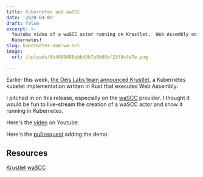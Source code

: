 ```yaml
---
title: Kubernetes and waSCC
date: '2020-04-09'
draft: false
excerpt: >-
  Youtube video of a waSCC actor running on Krustlet.  Web Assembly on
  Kubernetes!
slug: kubernetes-and-wa-scc
image:
  url: /uploads/0b4909688ebb43b7a8b09ef23f9c4e7e.png

---
```


Earlier this week, [the Deis Labs team announced Krustlet](https://deislabs.io/posts/introducing-krustlet/), a Kubernetes kubelet implementation written in Rust that executes Web Assembly.

I pitched in on this release, especially on the [waSCC](https://wascc.dev/) provider.   I thought it would be fun to live-stream the creation of a waSCC actor and show it running in Kubernetes.

Here's the [video](https://www.youtube.com/watch?v=uy91W7OxHcQ) on Youtube.

Here's the [pull request](https://github.com/deislabs/krustlet/pull/174) adding the demo.


## Resources

[Krustlet](https://github.com/deislabs/krustlet)
[waSCC](https://wascc.dev)
